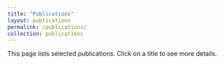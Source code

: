 ```yaml
---
title: "Publications"
layout: publications
permalink: /publications/
collection: publications
---
```


This page lists selected publications. Click on a title to see more details.
